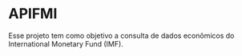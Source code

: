 # APIFMI
Esse projeto tem como objetivo a consulta de dados econômicos do International Monetary Fund (IMF).
